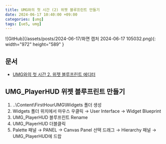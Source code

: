 ```yaml
---
title: UMG와의 첫 시간 (2) 위젯 블루프린트 만들기
date: 2024-06-17 10:40:00 +09:00
categories: [umg]
tags: [ue5, umg]
---
```


![GitHub](/assets/posts/2024-06-17/화면 캡처 2024-06-17 105032.png){: width="972" height="589" }

## 문서

- [UMG와의 첫 시간 2. 위젯 블루프린트 에디터](https://dev.epicgames.com/community/learning/courses/Q7l/unreal-engine-umg/rdbK/unreal-engine-81d8a8)

## UMG_PlayerHUD 위젯 블루프린트 만들기

1. ..\Content\FirstHourUMG\Widgets 폴더 생성
2. Widgets 폴더 위치에서 마우스 우클릭 → User Interface → Widget Blueprint
3. UMG_PlayerHUD 블루프린트 Rename
4. UMG_PlayerHUD 더블클릭
5. Palette 패널 → PANEL → Canvas Panel 선택 드래그 → Hierarchy 패널 → UMG_PlayerHUD에 드랍
